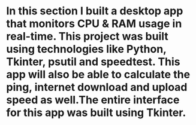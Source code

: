 # In this section I built a desktop app that monitors CPU & RAM usage in real-time. This project was built using technologies like Python, Tkinter, psutil and speedtest. This app will also be able to calculate the ping, internet download and upload speed as well.The entire interface for this app was built using Tkinter.
